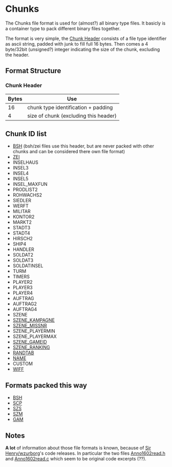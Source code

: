 # Chunks #

The Chunks file format is used for (almost?) all binary type files.
It basicly is a container type to pack different binary files together.

The format is very simple, the [Chunk Header](#chunk-header) consists of a file type identifier as ascii string, padded with junk to fill full 16 bytes. Then comes a 4 byte/32bit (unsigned?) integer indicating the size of the chunk, excluding the header.

## Format Structure ##

### Chunk Header ###

| Bytes | Use                                   |
|-------|---------------------------------------|
| 16    | chunk type identification + padding   |
| 4     | size of chunk (excluding this header) |

## Chunk ID list ##

- [BSH](bsh.md) (bsh/zei files use this header, but are never packed with other chunks and can be considered there own file format)
- [ZEI](bsh.md)
- INSELHAUS
- INSEL3
- INSEL4
- INSEL5
- INSEL_MAXFUN
- PRODLIST2
- ROHWACHS2
- SIEDLER
- WERFT
- MILITAR
- KONTOR2
- MARKT2
- STADT3
- STADT4
- HIRSCH2
- SHIP4
- HANDLER
- SOLDAT2
- SOLDAT3
- SOLDATINSEL
- TURM
- TIMERS
- PLAYER2
- PLAYER3
- PLAYER4
- AUFTRAG
- AUFTRAG2
- AUFTRAG4
- SZENE
- [SZENE_KAMPAGNE](./chunks/szene_kampagne.md)
- [SZENE_MISSNR](./chunks/szene_missnr.md)
- SZENE_PLAYERMIN
- SZENE_PLAYERMAX
- [SZENE_GAMEID](./chunks/szene_gameid.md)
- [SZENE_RANKING](./chunks/szene_ranking.md)
- [RANDTAB](./chunks/randtab.md)
- [NAME](./chunks/name.md)
- CUSTOM
- [WIFF](./chunks/wiff.md)

## Formats packed this way ##

- [BSH](./bsh.md)
- [SCP](./scp.md)
- [SZS](./szs.md)
- [SZM](./szm.md)
- [GAM](./gam.md)

## Notes ##

**A lot** of information about those file formats is known, because of [Sir Henry/wzurborg](https://github.com/wzurborg)'s code releases. In particular the two files [Anno1602read.h](https://github.com/wzurborg/scenexplorer/blob/master/Anno1602read.h) and [Anno1602read.c](https://github.com/wzurborg/scenexplorer/blob/master/Anno1602read.c) which seem to be original code excerpts (??).

